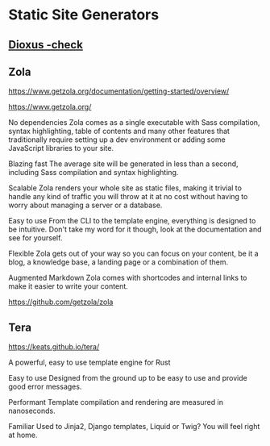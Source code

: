# Static Site Generators

## [Dioxus -check](../programming/rust/gui/gui.mdi.md)

## Zola

https://www.getzola.org/documentation/getting-started/overview/


https://www.getzola.org/

No dependencies
Zola comes as a single executable with Sass compilation, syntax highlighting, table of contents and many other features that traditionally require setting up a dev environment or adding some JavaScript libraries to your site.

Blazing fast
The average site will be generated in less than a second, including Sass compilation and syntax highlighting.

Scalable
Zola renders your whole site as static files, making it trivial to handle any kind of traffic you will throw at it at no cost without having to worry about managing a server or a database.

Easy to use
From the CLI to the template engine, everything is designed to be intuitive. Don't take my word for it though, look at the documentation and see for yourself.

Flexible
Zola gets out of your way so you can focus on your content, be it a blog, a knowledge base, a landing page or a combination of them.

Augmented Markdown
Zola comes with shortcodes and internal links to make it easier to write your content.

https://github.com/getzola/zola





##  Tera


https://keats.github.io/tera/


A powerful, easy to use template engine for Rust

Easy to use
Designed from the ground up to be easy to use and provide good error messages.

Performant
Template compilation and rendering are measured in nanoseconds.

Familiar
Used to Jinja2, Django templates, Liquid or Twig? You will feel right at home.

